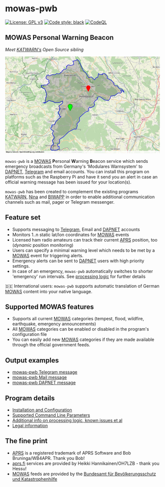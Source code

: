 # mowas-pwb

[![License: GPL v3](https://img.shields.io/badge/License-GPLv3-blue.svg)](https://www.gnu.org/licenses/gpl-3.0) [![Code style: black](https://img.shields.io/badge/code%20style-black-000000.svg)](https://github.com/psf/black) [![CodeQL](https://github.com/joergschultzelutter/mowas-pwb/actions/workflows/codeql.yml/badge.svg)](https://github.com/joergschultzelutter/mowas-pwb/actions/workflows/codeql.yml)

## MOWAS Personal Warning Beacon

_Meet [KATWARN's](https://de.wikipedia.org/wiki/Katwarn) Open Source sibling_

![Demo](docs/img/map.jpg)

``mowas-pwb`` is a [MOWAS](https://de.wikipedia.org/wiki/MoWaS) <b>P</b>ersonal <b>W</b>arning <b>B</b>eacon service which sends emergency broadcasts from Germany's 'Modulares Warnsystem' to [DAPNET](https://www.hampager.de), [Telegram](https://www.telegram.org/) and email accounts. You can install this program on platforms such as the Raspberry Pi and have it send you an alert in case an official warning message has been issued for your location(s).

``mowas-pwb`` has been created to complement the existing programs [KATWARN](https://de.wikipedia.org/wiki/Katwarn), [Nina](https://de.wikipedia.org/wiki/NINA_(App)) and [BIWAPP](https://de.wikipedia.org/wiki/BIWAPP) in order to enable additional communication channels such as mail, pager or Telegram messenger.

## Feature set

- Supports messaging to [Telegram](https://www.telegram.org/), Email and [DAPNET](https://www.hampager.de) accounts
- Monitors 1..n static lat/lon coordinates for [MOWAS](https://de.wikipedia.org/wiki/MoWaS) events
- Licensed ham radio amateurs can track their current [APRS](http://www.aprs.org/) position, too (_dynamic_ position monitoring)
- Users can specify a minimal warning level which needs to be met by a [MOWAS](https://de.wikipedia.org/wiki/MoWaS) event for triggering alerts.
- Emergency alerts can be sent to [DAPNET](https://www.hampager.de) users with high priority settings.
- In case of an emergency, ``mowas-pwb`` automatically switches to shorter 'emergency' run intervals. See [processing logic](docs/ADDITIONAL_INFO.md) for further details

:de: International users: ``mowas-pwb`` supports automatic translation of German [MOWAS](https://de.wikipedia.org/wiki/MoWaS) content into your native language.

## Supported MOWAS features

- Supports all current [MOWAS](https://de.wikipedia.org/wiki/MoWaS) categories (tempest, flood, wildfire, earthquake, emergency announcements)
- All [MOWAS](https://de.wikipedia.org/wiki/MoWaS) categories can be enabled or disabled in the program's configuration file
- You can easily add new [MOWAS](https://de.wikipedia.org/wiki/MoWaS) categories if they are made available through the official government feeds.

## Output examples

- [mowas-pwb Telegram message](docs/img/telegram.jpg)
- [mowas-pwb Mail message](docs/img/mail.jpg)
- [mowas-pwb DAPNET message](docs/img/pager.jpg)

## Program details

- [Installation and Configuration](docs/INSTALLATION.md)
- [Supported Command Line Parameters](docs/COMMANDS.md)
- [Additional info on processing logic, known issues et al](docs/ADDITIONAL_INFO.md)
- [Legal information](docs/LEGAL.md)

## The fine print

- [APRS](http://www.aprs.org/) is a registered trademark of APRS Software and Bob Bruninga/WB4APR. Thank you Bob!
- [aprs.fi](http://www.aprs.fi/) services are provided by Heikki Hannikainen/OH7LZB - thank you Hessu!
- [MOWAS](https://de.wikipedia.org/wiki/MoWaS) feeds are provided by the [Bundesamt für Bevölkerungsschutz und Katastrophenhilfe](https://www.bbk.bund.de/)

